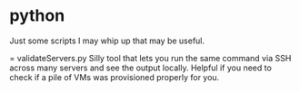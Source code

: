 python
======
Just some scripts I may whip up that may be useful.

= validateServers.py
Silly tool that lets you run the same command via SSH across many servers and see the output locally. Helpful if you need to check if a pile of VMs was provisioned properly for you.
